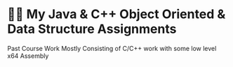 # 👨‍💻 My Java & C++ Object Oriented & Data Structure Assignments

Past Course Work Mostly Consisting of C/C++ work with some low level x64 Assembly 


